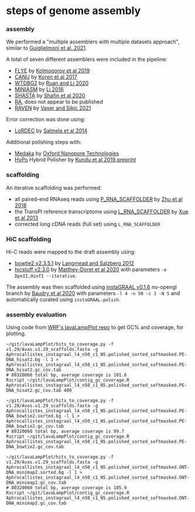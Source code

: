 # steps of genome assembly #

### assembly ###
We performed a "multiple assemblers with multiple datasets approach", similar to [Guiglielmoni et al. 2021](https://doi.org/10.1186/s12859-021-04118-3). 

A total of seven different assemblers were included in the pipeline: 

* [FLYE](https://github.com/fenderglass/Flye) by [Kolmogorov et al 2019](https://doi.org/10.1038/s41587-019-0072-8)
* [CANU](https://github.com/marbl/canu) by [Koren et al 2017](https://doi.org/10.1101/gr.215087.116)
* [WTDBG2](https://github.com/ruanjue/wtdbg2) by [Ruan and Li 2020](https://doi.org/10.1038/s41592-019-0669-3)
* [MINIASM](https://github.com/lh3/miniasm) by [Li 2016](https://doi.org/10.1093/bioinformatics/btw152)
* [SHASTA](https://github.com/paoloshasta/shasta) by [Shafin et al 2020](https://doi.org/10.1038/s41587-020-0503-6)
* [RA](https://github.com/lbcb-sci/ra), does not appear to be published
* [RAVEN](https://github.com/lbcb-sci/raven) by [Vaser and Sikic 2021](http://dx.doi.org/10.1038/s43588-021-00073-4)

Error correction was done using:

* [LoRDEC](http://atgc.lirmm.fr/lordec/) by [Salmela et al 2014](https://doi.org/10.1093/bioinformatics/btu538)

Additional polishing steps with:

* [Medaka](https://github.com/nanoporetech/medaka) by [Oxford Nanopore Technologies](https://nanoporetech.com/)
* [HyPo](https://github.com/kensung-lab/hypo) Hybrid Polisher by [Kundu et al 2019 preprint](https://www.biorxiv.org/content/10.1101/2019.12.19.882506v1)

### scaffolding ###
An iterative scaffolding was performed:

* all paired-end RNAseq reads using [P_RNA_SCAFFOLDER](https://github.com/CAFS-bioinformatics/P_RNA_scaffolder) by [Zhu et al 2018](https://doi.org/10.1186/s12864-018-4567-3)
* the TransPI reference transcriptome using [L_RNA_SCAFFOLDER](https://github.com/CAFS-bioinformatics/L_RNA_scaffolder) by [Xue et al 2013](https://doi.org/10.1186/1471-2164-14-604)
* corrected long cDNA reads (full set) using `L_RNA_SCAFFOLDER`

### HiC scaffolding ###
Hi-C reads were mapped to the draft assembly using:

* [bowtie2 v2.3.5.1](https://github.com/BenLangmead/bowtie2) by [Langmead and Salzberg 2012](https://doi.org/10.1038/nmeth.1923)
* [hicstuff v2.3.0](https://github.com/koszullab/hicstuff) by [Matthey-Doret et al 2020](http://doi.org/10.5281/zenodo.4066363) with parameters `-e DpnII,HinfI --iterative`.

The assembly was then scaffolded using [instaGRAAL v0.1.6](https://github.com/koszullab/instaGRAAL) no-opengl branch by [Baudry et al 2020](https://doi.org/10.1186/s13059-020-02041-z) with parameters `-l 4 -n 50 -c 1 -N 5` and automatically curated using `instaGRAAL-polish`.

### assembly evaluation ###
Using code from [WRF's lavaLampPlot repo](https://github.com/wrf/lavaLampPlot) to get GC% and coverage, for plotting.

```
~/git/lavaLampPlot/hits_to_coverage.py -f v1.29/Avas.v1.29_scaffolds.fasta -g Aphrocallistes_instagraal_l4_n50_c1_N5.polished_sorted_softmasked.PE-DNA_hisat2.bg -l 1 > Aphrocallistes_instagraal_l4_n50_c1_N5.polished_sorted_softmasked.PE-DNA_hisat2.gc_cov.tab
# 80320060 total bp, average coverage is 101.6
Rscript ~/git/lavaLampPlot/contig_gc_coverage.R Aphrocallistes_instagraal_l4_n50_c1_N5.polished_sorted_softmasked.PE-DNA_hisat2.gc_cov.tab 400

~/git/lavaLampPlot/hits_to_coverage.py -f v1.29/Avas.v1.29_scaffolds.fasta -g Aphrocallistes_instagraal_l4_n50_c1_N5.polished_sorted_softmasked.PE-DNA_bowtie2.sorted.bg -l 1 > Aphrocallistes_instagraal_l4_n50_c1_N5.polished_sorted_softmasked.PE-DNA_bowtie2.gc_cov.tab
# 80320060 total bp, average coverage is 99.7
Rscript ~/git/lavaLampPlot/contig_gc_coverage.R Aphrocallistes_instagraal_l4_n50_c1_N5.polished_sorted_softmasked.PE-DNA_bowtie2.gc_cov.tab

~/git/lavaLampPlot/hits_to_coverage.py -f v1.29/Avas.v1.29_scaffolds.fasta -g Aphrocallistes_instagraal_l4_n50_c1_N5.polished_sorted_softmasked.ONT-DNA_minimap2.sorted.bg -l 1 > Aphrocallistes_instagraal_l4_n50_c1_N5.polished_sorted_softmasked.ONT-DNA_minimap2.gc_cov.tab
# 80320060 total bp, average coverage is 105.9
Rscript ~/git/lavaLampPlot/contig_gc_coverage.R Aphrocallistes_instagraal_l4_n50_c1_N5.polished_sorted_softmasked.ONT-DNA_minimap2.gc_cov.tab
```

